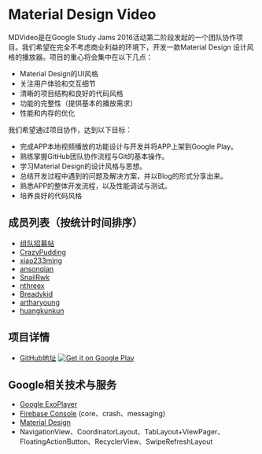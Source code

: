 # Material Design Video

MDVideo是在Google Study Jams 2016活动第二阶段发起的一个团队协作项目。我们希望在完全不考虑商业利益的环境下，开发一款Material Design
设计风格的播放器。项目的重心将会集中在以下几点：

- Material Design的UI风格
- 关注用户体验和交互细节
- 清晰的项目结构和良好的代码风格
- 功能的完整性（提供基本的播放需求）
- 性能和内存的优化

我们希望通过项目协作，达到以下目标：
- 完成APP本地视频播放的功能设计与开发并将APP上架到Google Play。
- 熟练掌握GitHub团队协作流程与Git的基本操作。
- 学习Material Design的设计风格与思想。
- 总结开发过程中遇到的问题及解决方案，并以Blog的形式分享出来。
- 熟悉APP的整体开发流程，以及性能调试与测试。
- 培养良好的代码风格
## 成员列表（按统计时间排序）
- [组队招募帖](http://www.studyjamscn.com/thread-14340-1-1.html)
- [CrazyPudding](https://github.com/crazypudding)
- [xiao233ming](https://github.com/xiao233ming)
- [ansonqian](https://github.com/ansonqian)
- [SnailRwk](https://github.com/SnailRwk)
- [nthreex](https://github.com/nthreex)
- [Breadykid](https://github.com/BreadKid)
- [artharyoung](https://github.com/artharyoung)
- [huangkunkun](https://github.com/huangkunkun)
## 项目详情
- [GitHub地址](https://github.com/AndroidTips/MDVideo)
<a href='https://play.google.com/store/apps/details?id=com.studyjams.mdvideo&utm_source=global_co&utm_medium=prtnr&utm_content=Mar2515&utm_campaign=PartBadge&pcampaignid=MKT-Other-global-all-co-prtnr-py-PartBadge-Mar2515-1'><img alt='Get it on Google Play' src='https://play.google.com/intl/en_us/badges/images/generic/en_badge_web_generic.png'/></a>
## Google相关技术与服务
- [Google ExoPlayer](https://github.com/google/ExoPlayer)
- [Firebase Console](https://console.firebase.google.com/) (core、crash、messaging)
- [Material Design](https://material.google.com/#)
- NavigationView、CoordinatorLayout、TabLayout+ViewPager、FloatingActionButton、RecyclerView、SwipeRefreshLayout
